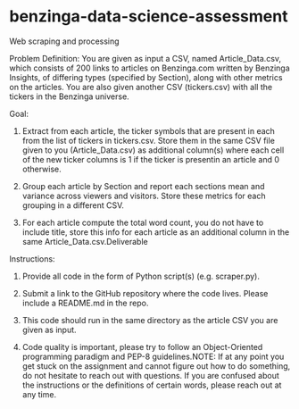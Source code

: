 # benzinga-data-science-assessment
Web scraping and processing

Problem Definition: You are given as input a CSV, named Article_Data.csv, which consists of 200 links to articles on Benzinga.com written by Benzinga Insights, of differing types (specified by Section), along with other metrics on the articles. You are also given another CSV (tickers.csv) with all the tickers in the Benzinga universe.

Goal: 

1. Extract from each article, the ticker symbols that are present in each from the list of tickers in tickers.csv. Store them in the same CSV file given to you (Article_Data.csv) as additional column(s) where each cell of the new ticker columns is 1 if the ticker is presentin an article and 0 otherwise.

2. Group each article by Section and report each sections mean and variance across viewers and visitors. Store these metrics for each grouping in a different CSV.

3. For each article compute the total word count, you do not have to include title, store this info for each article as an additional column in the same Article_Data.csv.Deliverable 

Instructions:

1. Provide all code in the form of Python script(s) (e.g. scraper.py).

2. Submit a link to the GitHub repository where the code lives. Please include a README.md in the repo.

3. This code should run in the same directory as the article CSV you are given as input.

4. Code quality is important, please try to follow an Object-Oriented programming paradigm and PEP-8 guidelines.NOTE: If at any point you get stuck on the assignment and cannot figure out how to do something, do not hesitate to reach out with questions. If you are confused about the instructions or the definitions of certain words, please reach out at any time.
